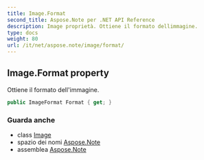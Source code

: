 ```yaml
---
title: Image.Format
second_title: Aspose.Note per .NET API Reference
description: Image proprietà. Ottiene il formato dellimmagine.
type: docs
weight: 80
url: /it/net/aspose.note/image/format/
---
```

## Image.Format property

Ottiene il formato dell'immagine.

```csharp
public ImageFormat Format { get; }
```

### Guarda anche

* class [Image](../)
* spazio dei nomi [Aspose.Note](../../image/)
* assemblea [Aspose.Note](../../../)


